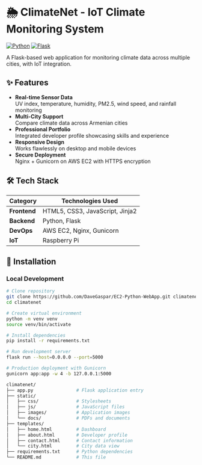 # 🌦️ ClimateNet - IoT Climate Monitoring System

[![Python](https://img.shields.io/badge/Python-3.8%2B-blue?logo=python)](https://python.org)
[![Flask](https://img.shields.io/badge/Flask-2.0%2B-lightgrey?logo=flask)](https://flask.palletsprojects.com/)

A Flask-based web application for monitoring climate data across multiple cities, with IoT integration.


## ✨ Features

- **Real-time Sensor Data**  
  UV index, temperature, humidity, PM2.5, wind speed, and rainfall monitoring
- **Multi-City Support**  
  Compare climate data across Armenian cities
- **Professional Portfolio**  
  Integrated developer profile showcasing skills and experience
- **Responsive Design**  
  Works flawlessly on desktop and mobile devices
- **Secure Deployment**  
  Nginx + Gunicorn on AWS EC2 with HTTPS encryption

## 🛠️ Tech Stack

| Category       | Technologies Used |
|----------------|-------------------|
| **Frontend**   | HTML5, CSS3, JavaScript, Jinja2 |
| **Backend**    | Python, Flask |
| **DevOps**     | AWS EC2, Nginx, Gunicorn |
| **IoT**        | Raspberry Pi |

## 🚀 Installation

### Local Development
```bash
# Clone repository
git clone https://github.com/DaveGaspar/EC2-Python-WebApp.git climatenet
cd climatenet

# Create virtual environment
python -m venv venv
source venv/bin/activate

# Install dependencies
pip install -r requirements.txt

# Run development server
flask run --host=0.0.0.0 --port=5000

# Production deployment with Gunicorn
gunicorn app:app -w 4 -b 127.0.0.1:5000

climatenet/
├── app.py                # Flask application entry
├── static/
│   ├── css/              # Stylesheets
│   ├── js/               # JavaScript files
│   ├── images/           # Application images
│   └── docs/             # PDFs and documents
├── templates/
│   ├── home.html         # Dashboard
│   ├── about.html        # Developer profile
│   ├── contact.html      # Contact information
│   └── city.html         # City data view
├── requirements.txt      # Python dependencies
└── README.md             # This file

